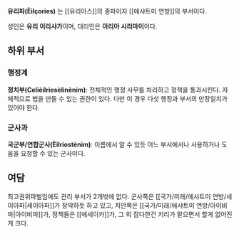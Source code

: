 **유리파(Èilçories)** 는 [[유리아스]]의 종파이자 [[에샤트미 연방]]의 부서이다.

성인은 **유리 이리샤가**이며, 대리인은 **아리아 시리마이**이다.

## 하위 부서

### 행정계

**정치부(Celièilriesèlinènim)**: 전체적인 행정 사무를 처리하고 정책을 통과시킨다. 자체적으로 법을 만들 수 있는 권한이 있다. 다만 이 경우 다섯 행정과 부서의 만장일치가 있어야 한다.

### 군사과

**국군부/연합군사(Èilriostènim)**: 이름에서 알 수 있듯 어느 부서에서나 사용하거나 도움을 요청할 수 있는 군사이다.

## 여담

최고권위파벌임에도 관리 부서가 2개밖에 없다.
군사쪽은 [[국가/미래/에샤트미 연방/세이아파|세이아파]]가 장악하듯 하고 있고, 치안쪽은 [[국가/미래/에샤트미 연방/아이비파|아이비파]]가, 정책들은 [[에세이카]]가, 그 외 잡다한건 키리가 맡으면서 할게 없어진게 크다.